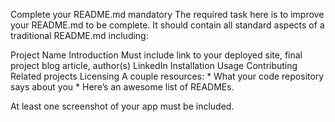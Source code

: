 Complete your README.md
mandatory
The required task here is to improve your README.md to be complete. It should contain all standard aspects of a traditional README.md including:

Project Name
Introduction
Must include link to your deployed site, final project blog article, author(s) LinkedIn
Installation
Usage
Contributing
Related projects
Licensing
A couple resources: * What your code repository says about you * Here’s an awesome list of READMEs.

At least one screenshot of your app must be included.
